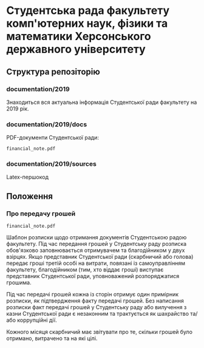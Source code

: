 # Студентська рада факультету комп'ютерних наук, фізики та математики Херсонського державного університету

## Структура репозіторію
### documentation/2019

Знаходиться вся актуальна інформація Студентської ради факультету на 2019 рік.

### documentation/2019/docs

PDF-документи Студентської ради:
```
financial_note.pdf
```

### documentation/2019/sources

Latex-першокод

## Положення

### Про передачу грошей
```
financial_note.pdf
```

Шаблон розписки щодо отримання документів Студентською радою факультету. Під час передання грошей у Студентську раду розписка обов'язково заповнювається отримувачем та благодійником у двух взірцях. Якщо представник Студентської ради (скарбничий або голова) передає гроші третій особі на витрати, повязані із самоуправлінням факультету, благодійником (тим, хто віддає гроші) виступає представник Студентської ради, уповноважений розпоряджатися грошима. 

Під час передачі грошей кожна із сторін отримує один примірник розписки, як підтвердження факту передачі грошей. Без написання розписки факт передачі грошей у Студентську раду або вилучення з казни Студентської ради є незаконним та трактується як шахрайство та/або коррупційні дії.

Кожного місяця скарбничий має звітувати про те, скільки грошей було отримано, витрачено та на які цілі.
